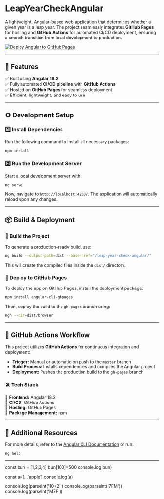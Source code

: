 # **LeapYearCheckAngular**

A lightweight, Angular-based web application that determines whether a given year is a leap year. The project seamlessly integrates **GitHub Pages** for hosting and **GitHub Actions** for automated CI/CD deployment, ensuring a smooth transition from local development to production.

[![Deploy Angular to GitHub Pages](https://github.com/AkshayV30/leap-year-check-angular/actions/workflows/deploy.yaml/badge.svg)](https://github.com/AkshayV30/leap-year-check-angular/actions/workflows/deploy.yaml)

---

## **🚀 Features**

✅ Built using **Angular 18.2**  
✅ Fully automated **CI/CD pipeline** with **GitHub Actions**  
✅ Hosted on **GitHub Pages** for seamless deployment  
✅ Efficient, lightweight, and easy to use

---

## **⚙️ Development Setup**

### **1️⃣ Install Dependencies**

Run the following command to install all necessary packages:

```sh
npm install
```

### **2️⃣ Run the Development Server**

Start a local development server with:

```sh
ng serve
```

Now, navigate to `http://localhost:4200/`. The application will automatically reload upon any changes.

---

## **📦 Build & Deployment**

### **🔨 Build the Project**

To generate a production-ready build, use:

```sh
ng build --output-path=dist --base-href="/leap-year-check-angular/"
```

This will create the compiled files inside the `dist/` directory.

### **🚀 Deploy to GitHub Pages**

To deploy the app on GitHub Pages, install the deployment package:

```sh
npm install angular-cli-ghpages
```

Then, deploy the build to the `gh-pages` branch using:

```sh
ngh --dir=dist/browser
```

---

## **🔄 GitHub Actions Workflow**

This project utilizes **GitHub Actions** for continuous integration and deployment:

- **Trigger:** Manual or automatic on push to the `master` branch
- **Build Process:** Installs dependencies and compiles the Angular project
- **Deployment:** Pushes the production build to the `gh-pages` branch

### **🛠️ Tech Stack**

📌 **Frontend:** Angular 18.2  
📌 **CI/CD:** GitHub Actions  
📌 **Hosting:** GitHub Pages  
📌 **Package Management:** npm

---

## **📖 Additional Resources**

For more details, refer to the [Angular CLI Documentation](https://angular.dev/tools/cli) or run:

```sh
ng help
```

---

const bun = [1,2,3,4]
bun[100]=500
console.log(bun)

const a=[...'apple']
console.log(a)

console.log(parseInt('10+2'))
console.log(parseInt('7FM'))
console.log(parseInt('M7F'))
